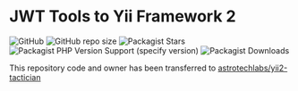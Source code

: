 # JWT Tools to Yii Framework 2

![GitHub](https://img.shields.io/github/license/dersonsena/yii2-jwt-tools) ![GitHub repo size](https://img.shields.io/github/repo-size/dersonsena/yii2-jwt-tools) ![Packagist Stars](https://img.shields.io/packagist/stars/dersonsena/yii2-jwt-tools) ![Packagist PHP Version Support (specify version)](https://img.shields.io/packagist/php-v/dersonsena/yii2-jwt-tools/1.0.0) ![Packagist Downloads](https://img.shields.io/packagist/dm/dersonsena/yii2-jwt-tools)

This repository code and owner has been transferred to [astrotechlabs/yii2-tactician](https://github.com/astrotechlabs/yii2-tactician)
